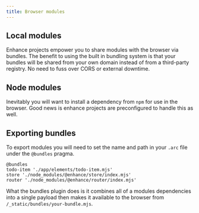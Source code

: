 ```yaml
---
title: Browser modules
---
```



## Local modules
Enhance projects empower you to share modules with the browser via bundles. The benefit to using the built in bundling system is that your bundles will be shared from your own domain instead of from a third-party registry. No need to fuss over CORS or external downtime.

## Node modules
Inevitably you will want to install a dependency from `npm` for use in the browser. Good news is enhance projects are preconfigured to handle this as well.

## Exporting bundles
To export modules you will need to set the name and path in your `.arc` file under the `@bundles` pragma.

```arc
@bundles
todo-item './app/elements/todo-item.mjs'
store './node_modules/@enhance/store/index.mjs'
router './node_modules/@enhance/router/index.mjs'
```
What the bundles plugin does is it combines all of a modules dependencies into a single payload then makes it available to the browser from `/_static/bundles/your-bundle.mjs`.
